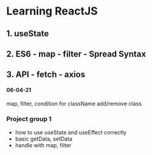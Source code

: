 # Learning ReactJS

## 1. useState
## 2. ES6 - map - filter - Spread Syntax
## 3. API - fetch - axios

#### 06-04-21
map, filter, condition for className add/remove class

### Project group 1
- how to use useState and useEffect correctly
- basic getData, setData
- handle with map, filter